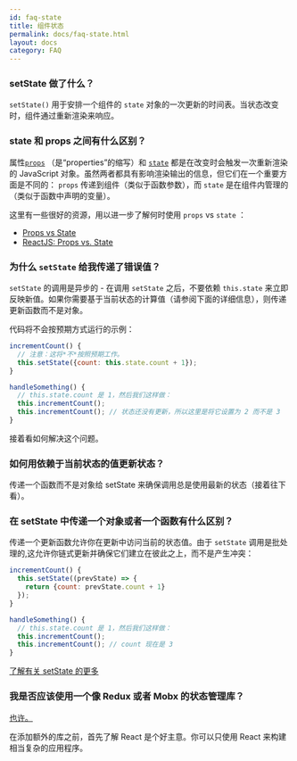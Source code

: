 ```yaml
---
id: faq-state
title: 组件状态
permalink: docs/faq-state.html
layout: docs
category: FAQ
---
```


### setState 做了什么？

`setState()` 用于安排一个组件的 `state` 对象的一次更新的时间表。当状态改变时，组件通过重新渲染来响应。

### state 和 props 之间有什么区别？

属性[`props`](/docs/components-and-props.html) （是“properties”的缩写）和 [`state`](/docs/state-and-lifecycle.html) 都是在改变时会触发一次重新渲染的 JavaScript 对象。虽然两者都具有影响渲染输出的信息，但它们在一个重要方面是不同的： `props` 传递到组件（类似于函数参数），而 `state` 是在组件内管理的（类似于函数中声明的变量）。

这里有一些很好的资源，用以进一步了解何时使用 `props` vs `state` ：

* [Props vs State](https://github.com/uberVU/react-guide/blob/master/props-vs-state.md)
* [ReactJS: Props vs. State](http://lucybain.com/blog/2016/react-state-vs-pros/)

### 为什么 `setState` 给我传递了错误值？

`setState` 的调用是异步的 - 在调用 `setState` 之后，不要依赖 `this.state` 来立即反映新值。如果你需要基于当前状态的计算值（请参阅下面的详细信息），则传递更新函数而不是对象。

代码将不会按预期方式运行的示例：

```jsx
incrementCount() {
  // 注意：这将*不*按照预期工作。
  this.setState({count: this.state.count + 1});
}

handleSomething() {
  // this.state.count 是 1，然后我们这样做：
  this.incrementCount();
  this.incrementCount(); // 状态还没有更新，所以这里是将它设置为 2 而不是 3
}
```

接着看如何解决这个问题。

### 如何用依赖于当前状态的值更新状态？

传递一个函数而不是对象给 setState 来确保调用总是使用最新的状态（接着往下看）。

### 在 setState 中传递一个对象或者一个函数有什么区别？

传递一个更新函数允许你在更新中访问当前的状态值。由于 `setState` 调用是批处理的,这允许你链式更新并确保它们建立在彼此之上，而不是产生冲突：

```jsx
incrementCount() {
  this.setState((prevState) => {
    return {count: prevState.count + 1}
  });
}

handleSomething() {
  // this.state.count 是 1，然后我们这样做：
  this.incrementCount();
  this.incrementCount(); // count 现在是 3
}
```

[了解有关 setState 的更多](/docs/react-component.html#setstate)

### 我是否应该使用一个像 Redux 或者 Mobx 的状态管理库？

[也许。](http://redux.js.org/docs/faq/General.html#general-when-to-use)

在添加额外的库之前，首先了解 React 是个好主意。你可以只使用 React 来构建相当复杂的应用程序。
